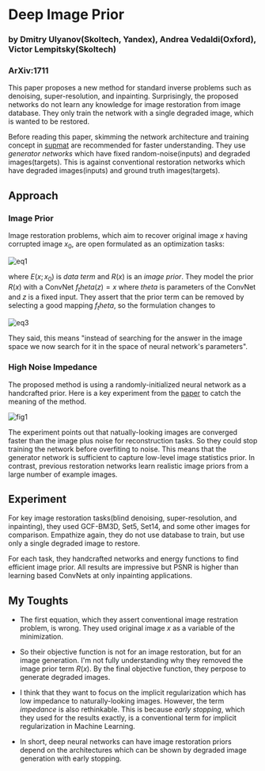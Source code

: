 # Deep Image Prior
### by Dmitry Ulyanov(Skoltech, Yandex), Andrea Vedaldi(Oxford), Victor Lempitsky(Skoltech)
### ArXiv:1711


This paper proposes a new method for standard inverse problems such as denoising, super-resolution, and inpainting. Surprisingly, the proposed networks do not learn any knowledge for image restoration from image database. They only train the network with a single degraded image, which is wanted to be restored.

Before reading this paper, skimming the network architecture and training concept in [supmat](https://box.skoltech.ru/index.php/s/ib52BOoV58ztuPM) are recommended for faster understanding. They use *generator networks* which have fixed random-noise(inputs) and degraded images(targets). This is against conventional restoration networks which have degraded images(inputs) and ground truth images(targets).

## Approach

### Image Prior

Image restoration problems, which aim to recover original image $x$ having corrupted image $x_0$, are open formulated as an optimization tasks:

![eq1](../img/deep_image_prior/eq1.png)

where $E(x;x_0)$ is *data term* and $R(x)$ is an *image prior*.
They model the prior $R(x)$ with a ConvNet $f_theta(z) = x$ where $theta$ is parameters of the ConvNet and $z$ is a fixed input. They assert that the prior term can be removed by selecting a good mapping $f_theta$, so the formulation changes to

![eq3](../img/deep_image_prior/eq3.png)

They said, this means "instead of searching for the answer in the image space we now search for it in the space of neural network's parameters".


### High Noise Impedance

The proposed method is using a randomly-initialized neural network as a handcrafted prior. 
Here is a key experiment from the [paper](https://sites.skoltech.ru/app/data/uploads/sites/25/2017/12/deep_image_prior.pdf) to catch the meaning of the method.

![fig1](../img/deep_image_prior/fig1.png)

The experiment points out that natually-looking images are converged faster than the image plus noise for reconstruction tasks. So they could stop training the network before overfiting to noise.
This means that the generator network is sufficient to capture low-level image statistics prior. In contrast, previous restoration networks learn realistic image priors from a large number of example images.


## Experiment
For key image restoration tasks(blind denoising, super-resolution, and inpainting), they used GCF-BM3D, Set5, Set14, and some other images for comparison. Empathize again, they do not use database to train, but use only a single degraded image to restore.

For each task, they handcrafted networks and energy functions to find efficient image prior. All results are impressive but PSNR is higher than learning based ConvNets at only inpainting applications.



## My Toughts
* The first equation, which they assert conventional image restration problem, is wrong. They used original image $x$ as a variable of the minimization.

* So their objective function is not for an image restoration, but for an image generation. I'm not fully understanding why they removed the image prior term $R(x)$. By the final objective function, they perpose to generate degraded images.

* I think that they want to focus on the implicit regularization which has low impedance to naturally-looking images. However, the term *impedance* is also rethinkable. This is because *early stopping*, which they used for the results exactly, is a conventional term for implicit regularization in Machine Learning.

* In short, deep neural networks can have image restoration priors depend on the architectures which can be shown by degraded image generation with early stopping.

